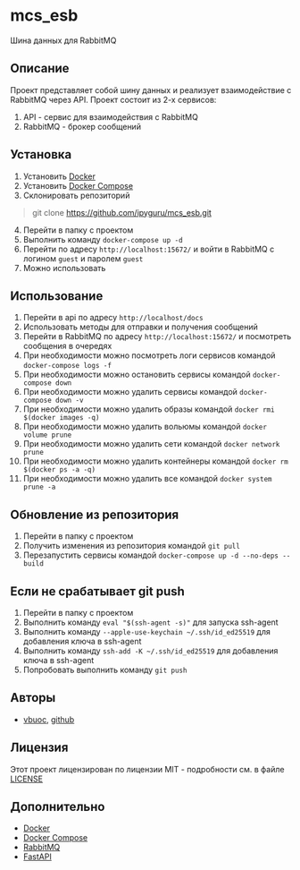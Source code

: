 # mcs_esb
Шина данных для RabbitMQ
## Описание
Проект представляет собой шину данных и реализует взаимодействие с RabbitMQ через API.
Проект состоит из 2-х сервисов:
1. API - сервис для взаимодействия с RabbitMQ
2. RabbitMQ - брокер сообщений

## Установка
1. Установить [Docker](https://www.docker.com/products/docker-desktop)
2. Установить [Docker Compose](https://docs.docker.com/compose/install/)
3. Склонировать репозиторий
> git clone https://github.com/ipyguru/mcs_esb.git
4. Перейти в папку с проектом
5. Выполнить команду `docker-compose up -d`
6. Перейти по адресу `http://localhost:15672/` и войти в RabbitMQ с логином `guest` и паролем `guest`
7. Можно использовать

## Использование
1. Перейти в api по адресу `http://localhost/docs`
2. Использовать методы для отправки и получения сообщений
3. Перейти в RabbitMQ по адресу `http://localhost:15672/` и посмотреть сообщения в очередях
4. При необходимости можно посмотреть логи сервисов командой `docker-compose logs -f`
5. При необходимости можно остановить сервисы командой `docker-compose down`
6. При необходимости можно удалить сервисы командой `docker-compose down -v`
7. При необходимости можно удалить образы командой `docker rmi $(docker images -q)`
8. При необходимости можно удалить вольюмы командой `docker volume prune`
9. При необходимости можно удалить сети командой `docker network prune`
10. При необходимости можно удалить контейнеры командой `docker rm $(docker ps -a -q)`
11. При необходимости можно удалить все командой `docker system prune -a`

## Обновление из репозитория
1. Перейти в папку с проектом
2. Получить изменения из репозитория командой `git pull`
3. Перезапустить сервисы командой `docker-compose up -d --no-deps --build`

## Если не срабатывает git push
1. Перейти в папку с проектом
2. Выполнить команду `eval "$(ssh-agent -s)"` для запуска ssh-agent
3. Выполнить команду `--apple-use-keychain ~/.ssh/id_ed25519` для добавления ключа в ssh-agent
4. Выполнить команду `ssh-add -K ~/.ssh/id_ed25519` для добавления ключа в ssh-agent
5. Попробовать выполнить команду `git push`

## Авторы
- [vbuoc](vbuoc@yandex.ru), [github](https://github.com/ipyguru)

## Лицензия
Этот проект лицензирован по лицензии MIT - подробности см. в файле [LICENSE](LICENSE)

## Дополнительно
- [Docker](https://www.docker.com/products/docker-desktop)
- [Docker Compose](https://docs.docker.com/compose/install/)
- [RabbitMQ](https://www.rabbitmq.com/)
- [FastAPI](https://fastapi.tiangolo.com/)

